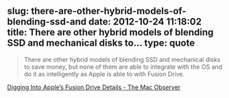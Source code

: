 slug: there-are-other-hybrid-models-of-blending-ssd-and
date: 2012-10-24 11:18:02
title: There are other hybrid models of blending SSD and mechanical disks to...
type: quote
---

> There are other hybrid models of blending SSD and mechanical disks to save money, but none of them are able to integrate with the OS and do it as intelligently as Apple is able to with Fusion Drive.

[Digging Into Apple’s Fusion Drive Details - The Mac Observer](http://www.macobserver.com/tmo/article/digging-into-fusion-drive-details)
